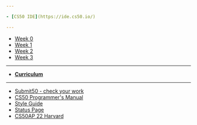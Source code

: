 ```yaml
---

- [CS50 IDE](https://ide.cs50.io/)

---
```


- [Week 0](/apcsp/weeks/week0)
- [Week 1](/apcsp/weeks/week1)
- [Week 2](/apcsp/weeks/week2)
- [Week 3](/apcsp/weeks/week3)

<!-- <details>
    <summary>Q1</summary>
    <ul>
        <li><a href="https://candib80.github.io/apcsp/weeks/week0/">Week 0</a></li>
        <li><a href="https://candib80.github.io/apcsp/weeks/week1/">Week 1</a></li>
        <li><a href="https://candib80.github.io/apcsp/weeks/week2/">Week 2</a></li>
        <li><a href="https://candib80.github.io/apcsp/weeks/week3/">Week 3</a></li>
        <li><a href="https://candib80.github.io/apcsp/weeks/week4/">Week 4</a></li>
        <li><a href="https://candib80.github.io/apcsp/weeks/week5/">Week 5</a></li>
        <li><a href="https://candib80.github.io/apcsp/weeks/week6/">Week 6</a></li>
    </ul>
</details>

<details>
    <summary>Q2</summary>
    <ul>
        <li><a href="https://candib80.github.io/apcsp/weeks/week7/">Week 7</a></li>
        <li><a href="https://candib80.github.io/apcsp/weeks/week8/">Week 8</a></li>
        <li><a href="https://candib80.github.io/apcsp/weeks/week9/">Week 9</a></li>
        <li><a href="https://candib80.github.io/apcsp/weeks/week10/">Week 10</a></li>
        <li><a href="https://candib80.github.io/apcsp/weeks/week11/">Week 11</a></li>
        <li><a href="https://candib80.github.io/apcsp/weeks/week12/">Week 12</a></li>
        <li><a href="https://candib80.github.io/apcsp/weeks/week13/">Week 13</a></li>
        <li><a href="https://candib80.github.io/apcsp/weeks/week14/">Week 14</a></li>
        <li><a href="https://candib80.github.io/apcsp/weeks/week15/">Week 15</a></li>
    </ul>
</details>

<details>
    <summary>Q3</summary>
    <ul>
        <li><a href="https://candib80.github.io/apcsp/weeks/week16/">Week 16</a></li>
        <li><a href="https://candib80.github.io/apcsp/weeks/week17/">Week 17</a></li>
        <li><a href="https://candib80.github.io/apcsp/weeks/week18/">Week 18</a></li>
        <li><a href="https://candib80.github.io/apcsp/weeks/week19/">Week 19</a></li>
        <li><a href="https://candib80.github.io/apcsp/weeks/week20/">Week 20</a></li>
        <li><a href="https://candib80.github.io/apcsp/weeks/week21/">Week 21</a></li>
        <li><a href="https://candib80.github.io/apcsp/weeks/week22/">Week 22</a></li>
        <li><a href="https://candib80.github.io/apcsp/weeks/week23/">Week 23</a></li>
        <li><a href="https://candib80.github.io/apcsp/weeks/week24/">Week 24</a></li>
        <li><a href="https://candib80.github.io/apcsp/weeks/week25/">Week 25</a></li>
    </ul>
</details>
        
<a href="https://candib80.github.io/apcsp/weeks/week26/">Week 26</a> -->

---

<!-- * [**Online Book**](https://k12.cengage.com/portal/Account/LogOn?DistrictLoginCode=BMT7) -->

- [**Curriculum**](/apcsp/curriculum)
<!-- - [**Digital Portfolio**](/apcsp/curriculum/digital_portfolio) -->

---

- <a href="https://submit.cs50.io" target="_blank">Submit50 - check your work</a>
  <!-- * [Tools](/apcsp/tools) -->
  <!-- * [Syllabus](/apcsp/syllabus) -->
- [CS50 Programmer's Manual](https://man.cs50.io/)
- <a href="https://cs50.readthedocs.io/style/c/" target="_blank">Style Guide</a>
- <a href="https://cs50.statuspage.io/" target="_blank">Status Page</a>
- <a href="https://cs50.harvard.edu/ap/2022/" target="_blank">CS50AP 22 Harvard</a>